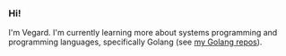 ### Hi!

I'm Vegard. I'm currently learning more about systems programming and programming languages, specifically Golang (see [my Golang repos](https://github.com/vegarsti?tab=repositories&q=&type=&language=go)).

